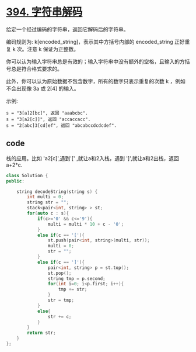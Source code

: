 # [394. 字符串解码](https://leetcode-cn.com/problems/decode-string/)

给定一个经过编码的字符串，返回它解码后的字符串。

编码规则为: k[encoded_string]，表示其中方括号内部的 encoded_string 正好重复 k 次。注意 k 保证为正整数。

你可以认为输入字符串总是有效的；输入字符串中没有额外的空格，且输入的方括号总是符合格式要求的。

此外，你可以认为原始数据不包含数字，所有的数字只表示重复的次数 k ，例如不会出现像 3a 或 2[4] 的输入。

示例:

    s = "3[a]2[bc]", 返回 "aaabcbc".
    s = "3[a2[c]]", 返回 "accaccacc".
    s = "2[abc]3[cd]ef", 返回 "abcabccdcdcdef".

## code

栈的应用。比如 'a2[c]',遇到'[' ,就让a和2入栈，遇到 ']',就让a和2出栈，返回a+2*c.

```c++
class Solution {
public:

    string decodeString(string s) {
        int multi = 0;
        string str = "";
        stack<pair<int, string> > st;
        for(auto c : s){
            if(c>='0' && c<='9'){
                multi = multi * 10 + c - '0';
            }
            else if(c == '['){
                st.push(pair<int, string>(multi, str));
                multi = 0;
                str = "";
            }
            else if(c == ']'){
                pair<int, string> p = st.top();
                st.pop();
                string tmp = p.second;
                for(int i=0; i<p.first; i++){
                    tmp += str;
                }
                str = tmp;
            }
            else{
                str += c;
            }
        }
        return str;
    }
};
```